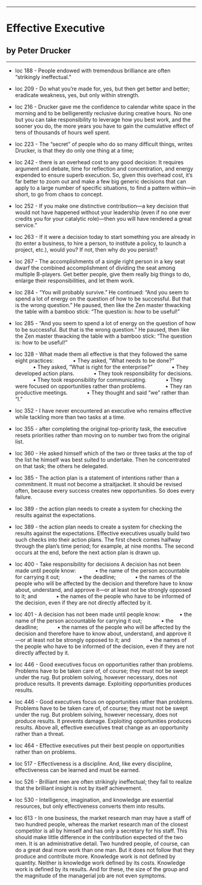 
---
#  Effective Executive
## by Peter Drucker
---

 - loc 188 - People endowed with tremendous brilliance are often “strikingly ineffectual.”

 - loc 209 - Do what you’re made for, yes, but then get better and better; eradicate weakness, yes, but only within strength.

 - loc 216 - Drucker gave me the confidence to calendar white space in the morning and to be belligerently reclusive during creative hours. No one but you can take responsibility to leverage how you best work, and the sooner you do, the more years you have to gain the cumulative effect of tens of thousands of hours well spent.

 - loc 223 - The “secret” of people who do so many difficult things, writes Drucker, is that they do only one thing at a time;

 - loc 242 - there is an overhead cost to any good decision: It requires argument and debate, time for reflection and concentration, and energy expended to ensure superb execution. So, given this overhead cost, it’s far better to zoom out and make a few big generic decisions that can apply to a large number of specific situations, to find a pattern within—in short, to go from chaos to concept.

 - loc 252 - If you make one distinctive contribution—a key decision that would not have happened without your leadership (even if no one ever credits you for your catalytic role)—then you will have rendered a great service.”

 - loc 263 - If it were a decision today to start something you are already in (to enter a business, to hire a person, to institute a policy, to launch a project, etc.), would you? If not, then why do you persist?

 - loc 267 - The accomplishments of a single right person in a key seat dwarf the combined accomplishment of dividing the seat among multiple B-players. Get better people, give them really big things to do, enlarge their responsibilities, and let them work.

 - loc 284 - “You will probably survive.” He continued: “And you seem to spend a lot of energy on the question of how to be successful. But that is the wrong question.” He paused, then like the Zen master thwacking the table with a bamboo stick: “The question is: how to be useful!”

 - loc 285 - “And you seem to spend a lot of energy on the question of how to be successful. But that is the wrong question.” He paused, then like the Zen master thwacking the table with a bamboo stick: “The question is: how to be useful!”

 - loc 328 - What made them all effective is that they followed the same eight practices:             • They asked, “What needs to be done?”             • They asked, “What is right for the enterprise?”             • They developed action plans.             • They took responsibility for decisions.             • They took responsibility for communicating.             • They were focused on opportunities rather than problems.             • They ran productive meetings.             • They thought and said “we” rather than “I.”

 - loc 352 - I have never encountered an executive who remains effective while tackling more than two tasks at a time.

 - loc 355 - after completing the original top-priority task, the executive resets priorities rather than moving on to number two from the original list.

 - loc 360 - He asked himself which of the two or three tasks at the top of the list he himself was best suited to undertake. Then he concentrated on that task; the others he delegated.

 - loc 385 - The action plan is a statement of intentions rather than a commitment. It must not become a straitjacket. It should be revised often, because every success creates new opportunities. So does every failure.

 - loc 389 - the action plan needs to create a system for checking the results against the expectations.

 - loc 389 - the action plan needs to create a system for checking the results against the expectations. Effective executives usually build two such checks into their action plans. The first check comes halfway through the plan’s time period; for example, at nine months. The second occurs at the end, before the next action plan is drawn up.

 - loc 400 - Take responsibility for decisions A decision has not been made until people know:             • the name of the person accountable for carrying it out;             • the deadline;             • the names of the people who will be affected by the decision and therefore have to know about, understand, and approve it—or at least not be strongly opposed to it; and             • the names of the people who have to be informed of the decision, even if they are not directly affected by it.

 - loc 401 - A decision has not been made until people know:             • the name of the person accountable for carrying it out;             • the deadline;             • the names of the people who will be affected by the decision and therefore have to know about, understand, and approve it—or at least not be strongly opposed to it; and             • the names of the people who have to be informed of the decision, even if they are not directly affected by it.

 - loc 446 - Good executives focus on opportunities rather than problems. Problems have to be taken care of, of course; they must not be swept under the rug. But problem solving, however necessary, does not produce results. It prevents damage. Exploiting opportunities produces results.

 - loc 446 - Good executives focus on opportunities rather than problems. Problems have to be taken care of, of course; they must not be swept under the rug. But problem solving, however necessary, does not produce results. It prevents damage. Exploiting opportunities produces results. Above all, effective executives treat change as an opportunity rather than a threat.

 - loc 464 - Effective executives put their best people on opportunities rather than on problems.

 - loc 517 - Effectiveness is a discipline. And, like every discipline, effectiveness can be learned and must be earned.

 - loc 526 - Brilliant men are often strikingly ineffectual; they fail to realize that the brilliant insight is not by itself achievement.

 - loc 530 - Intelligence, imagination, and knowledge are essential resources, but only effectiveness converts them into results.

 - loc 613 - In one business, the market research man may have a staff of two hundred people, whereas the market research man of the closest competitor is all by himself and has only a secretary for his staff. This should make little difference in the contribution expected of the two men. It is an administrative detail. Two hundred people, of course, can do a great deal more work than one man. But it does not follow that they produce and contribute more. Knowledge work is not defined by quantity. Neither is knowledge work defined by its costs. Knowledge work is defined by its results. And for these, the size of the group and the magnitude of the managerial job are not even symptoms.

